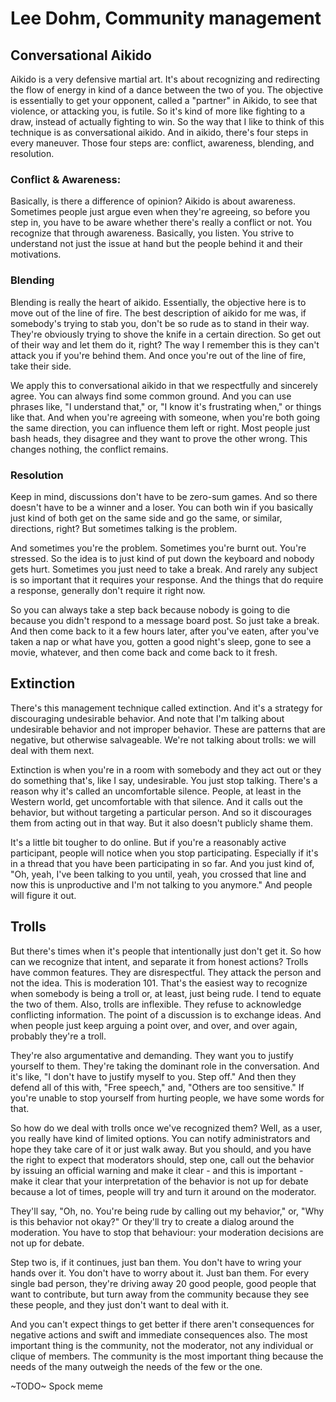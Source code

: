 # Lee Dohm, Community management

## Conversational Aikido

Aikido is a very defensive martial art. It's about recognizing and redirecting the flow of energy in kind of a dance between the two of you. The objective is essentially to get your opponent, called a "partner" in Aikido, to see that violence, or attacking you, is futile. So it's kind of more like fighting to a draw, instead of actually fighting to win. So the way that I like to think of this technique is as conversational aikido. And in aikido, there's four steps in every maneuver. Those four steps are: conflict, awareness, blending, and resolution.

### Conflict & Awareness:
Basically, is there a difference of opinion? Aikido is about awareness. Sometimes people just argue even when they're agreeing, so before you step in, you have to be aware whether there's really a conflict or not. You recognize that through awareness. Basically, you listen. You strive to understand not just the issue at hand but the people behind it and their motivations.

### Blending
Blending is really the heart of aikido. Essentially, the objective here is to move out of the line of fire. The best description of aikido for me was, if somebody's trying to stab you, don't be so rude as to stand in their way. They're obviously trying to shove the knife in a certain direction. So get out of their way and let them do it, right? The way I remember this is they can't attack you if you're behind them. And once you're out of the line of fire, take their side.

We apply this to conversational aikido in that we respectfully and sincerely agree. You can always find some common ground. And you can use phrases like, "I understand that," or, "I know it's frustrating when," or things like that. And when you're agreeing with someone, when you're both going the same direction, you can influence them left or right. Most people just bash heads, they disagree and they want to prove the other wrong. This changes nothing, the conflict remains.

### Resolution

Keep in mind, discussions don't have to be zero-sum games. And so there doesn't have to be a winner and a loser. You can both win if you basically just kind of both get on the same side and go the same, or similar, directions, right? But sometimes talking is the problem.

And sometimes you're the problem. Sometimes you're burnt out. You're stressed. So the idea is to just kind of put down the keyboard and nobody gets hurt. Sometimes you just need to take a break. And rarely any subject is so important that it requires your response. And the things that do require a response, generally don't require it right now. 

So you can always take a step back because nobody is going to die because you didn't respond to a message board post. So just take a break. And then come back to it a few hours later, after you've eaten, after you've taken a nap or what have you, gotten a good night's sleep, gone to see a movie, whatever, and then come back and come back to it fresh.

## Extinction

There's this management technique called extinction. And it's a strategy for discouraging undesirable behavior. And note that I'm talking about undesirable behavior and not improper behavior. These are patterns that are negative, but otherwise salvageable. We're not talking about trolls: we will deal with them next. 

Extinction is when you're in a room with somebody and they act out or they do something that's, like I say, undesirable. You just stop talking. There's a reason why it's called an uncomfortable silence. People, at least in the Western world, get uncomfortable with that silence. And it calls out the behavior, but without targeting a particular person. And so it discourages them from acting out in that way. But it also doesn't publicly shame them.

It's a little bit tougher to do online. But if you're a reasonably active participant, people will notice when you stop participating. Especially if it's in a thread that you have been participating in so far. And you just kind of, "Oh, yeah, I've been talking to you until, yeah, you crossed that line and now this is unproductive and I'm not talking to you anymore." And people will figure it out.

## Trolls

But there's times when it's people that intentionally just don't get it. So how can we recognize that intent, and separate it from honest actions? Trolls have common features. They are disrespectful. They attack the person and not the idea. This is moderation 101. That's the easiest way to recognize when somebody is being a troll or, at least, just being rude. I tend to equate the two of them. Also, trolls are inflexible. They refuse to acknowledge conflicting information. The point of a discussion is to exchange ideas. And when people just keep arguing a point over, and over, and over again, probably they're a troll.

They're also argumentative and demanding. They want you to justify yourself to them. They're taking the dominant role in the conversation. And it's like, "I don't have to justify myself to you. Step off." And then they defend all of this with, "Free speech," and, "Others are too sensitive." If you're unable to stop yourself from hurting people, we have some words for that.

So how do we deal with trolls once we've recognized them? Well, as a user, you really have kind of limited options. You can notify administrators and hope they take care of it or just walk away. But you should, and you have the right to expect that moderators should, step one, call out the behavior by issuing an official warning and make it clear - and this is important - make it clear that your interpretation of the behavior is not up for debate because a lot of times, people will try and turn it around on the moderator. 

They'll say, "Oh, no. You're being rude by calling out my behavior," or, "Why is this behavior not okay?" Or they'll try to create a dialog around the moderation. You have to stop that behaviour: your moderation decisions are not up for debate.

Step two is, if it continues, just ban them. You don't have to wring your hands over it. You don't have to worry about it. Just ban them. For every single bad person, they're driving away 20 good people, good people that want to contribute, but turn away from the community because they see these people, and they just don't want to deal with it.

And you can't expect things to get better if there aren't consequences for negative actions and swift and immediate consequences also. The most important thing is the community, not the moderator, not any individual or clique of members. The community is the most important thing because the needs of the many outweigh the needs of the few or the one.

~TODO~ Spock meme
